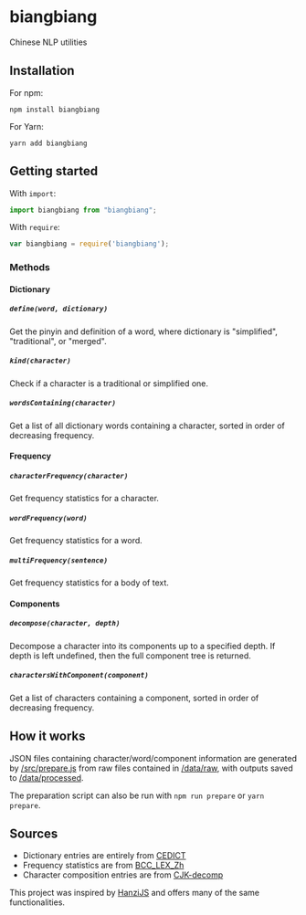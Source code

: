 # biangbiang
Chinese NLP utilities

## Installation
For npm:
```
npm install biangbiang
```
For Yarn:
```
yarn add biangbiang
```
## Getting started

With `import`:

```javascript
import biangbiang from "biangbiang";
```

With `require`:

```javascript
var biangbiang = require('biangbiang');
```

### Methods

#### Dictionary

##### `define(word, dictionary)`

Get the pinyin and definition of a word, where dictionary is "simplified", "traditional", or "merged".

##### `kind(character)`

Check if a character is a traditional or simplified one.

##### `wordsContaining(character)`

Get a list of all dictionary words containing a character, sorted in order of decreasing frequency.

#### Frequency

##### `characterFrequency(character)`

Get frequency statistics for a character.

##### `wordFrequency(word)`

Get frequency statistics for a word.

##### `multiFrequency(sentence)`

Get frequency statistics for a body of text.

#### Components

##### `decompose(character, depth)`

Decompose a character into its components up to a specified depth. If depth is left undefined, then the full component tree is returned.

##### `charactersWithComponent(component)`

Get a list of characters containing a component, sorted in order of decreasing frequency.

## How it works

JSON files containing character/word/component information are generated by [/src/prepare.js](https://github.com/kevinhu/biangbiang/blob/master/src/prepare.js) from raw files contained in [/data/raw](https://github.com/kevinhu/biangbiang/tree/master/data/raw), with outputs saved to [/data/processed](https://github.com/kevinhu/biangbiang/tree/master/data/processed). 

The preparation script can also be run with `npm run prepare` or `yarn prepare`.

## Sources

- Dictionary entries are entirely from [CEDICT](https://www.mdbg.net/chinese/dictionary?page=cedict)
- Frequency statistics are from [BCC_LEX_Zh](http://bcc.blcu.edu.cn/downloads/resources/BCC_LEX_Zh.zip)
- Character composition entries are from [CJK-decomp](https://github.com/amake/cjk-decomp)

This project was inspired by [HanziJS](https://github.com/nieldlr/hanzi) and offers many of the same functionalities.

